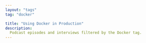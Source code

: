 ```yaml
---
layout: "tags"
tag: "docker"

title: "Using Docker in Production"
description:
  Podcast episodes and interviews filtered by the Docker tag. 
---
```

